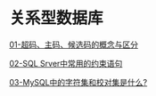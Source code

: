 # 关系型数据库

[01-超码、主码、候选码的概念与区分](./doc/01.md)

[02-SQL Srver中常用的约束语句](./doc/02.md)

[03-MySQL中的字符集和校对集是什么?](./doc/03.md)
